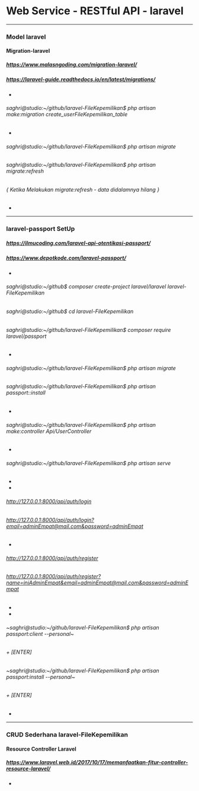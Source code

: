
# Web Service - RESTful API - laravel

-----------------------------------------------------------------------
### Model laravel
#### Migration-laravel

##### https://www.malasngoding.com/migration-laravel/
##### https://laravel-guide.readthedocs.io/en/latest/migrations/
+
###### saghri@studio:~/github/laravel-FileKepemilikan$ php artisan make:migration create_userFileKepemilikan_table
+
###### saghri@studio:~/github/laravel-FileKepemilikan$ php artisan migrate
###### saghri@studio:~/github/laravel-FileKepemilikan$ php artisan migrate:refresh
###### { Ketika Melakukan migrate:refresh - data didalamnya hilang }
+


-----------------------------------------------------------------------
### laravel-passport SetUp

##### https://ilmucoding.com/laravel-api-otentikasi-passport/ 
##### https://www.depotkode.com/laravel-passport/ 
+
###### saghri@studio:~/github$ composer create-project laravel/laravel laravel-FileKepemilikan
###### saghri@studio:~/github$ cd laravel-FileKepemilikan
###### saghri@studio:~/github/laravel-FileKepemilikan$ composer require laravel/passport
+
###### saghri@studio:~/github/laravel-FileKepemilikan$ php artisan migrate
###### saghri@studio:~/github/laravel-FileKepemilikan$ php artisan passport::install
+
###### saghri@studio:~/github/laravel-FileKepemilikan$ php artisan make:controller Api/UserController
+
###### saghri@studio:~/github/laravel-FileKepemilikan$ php artisan serve
+
+
###### http://127.0.0.1:8000/api/auth/login
###### http://127.0.0.1:8000/api/auth/login?email=adminEmpat@mail.com&password=adminEmpat
+
###### http://127.0.0.1:8000/api/auth/register
###### http://127.0.0.1:8000/api/auth/register?name=iniAdminEmpat&email=adminEmpat@mail.com&password=adminEmpat
+
+
###### ~saghri@studio:~/github/laravel-FileKepemilikan$ php artisan passport:client --personal~
###### + [ENTER]
###### ~saghri@studio:~/github/laravel-FileKepemilikan$ php artisan passport:install --personal~
###### + [ENTER]
+

-----------------------------------------------------------------------

### CRUD Sederhana laravel-FileKepemilikan
#### Resource Controller Laravel 

##### https://www.laravel.web.id/2017/10/17/memanfaatkan-fitur-controller-resource-laravel/
##### 
+



<!--
<p align="center"><a href="https://laravel.com" target="_blank"><img src="https://raw.githubusercontent.com/laravel/art/master/logo-lockup/5%20SVG/2%20CMYK/1%20Full%20Color/laravel-logolockup-cmyk-red.svg" width="400"></a></p>

<p align="center">
<a href="https://travis-ci.org/laravel/framework"><img src="https://travis-ci.org/laravel/framework.svg" alt="Build Status"></a>
<a href="https://packagist.org/packages/laravel/framework"><img src="https://img.shields.io/packagist/dt/laravel/framework" alt="Total Downloads"></a>
<a href="https://packagist.org/packages/laravel/framework"><img src="https://img.shields.io/packagist/v/laravel/framework" alt="Latest Stable Version"></a>
<a href="https://packagist.org/packages/laravel/framework"><img src="https://img.shields.io/packagist/l/laravel/framework" alt="License"></a>
</p>


## Web Service - RESTful API - laravel


## About Laravel

Laravel is a web application framework with expressive, elegant syntax. We believe development must be an enjoyable and creative experience to be truly fulfilling. Laravel takes the pain out of development by easing common tasks used in many web projects, such as:

- [Simple, fast routing engine](https://laravel.com/docs/routing).
- [Powerful dependency injection container](https://laravel.com/docs/container).
- Multiple back-ends for [session](https://laravel.com/docs/session) and [cache](https://laravel.com/docs/cache) storage.
- Expressive, intuitive [database ORM](https://laravel.com/docs/eloquent).
- Database agnostic [schema migrations](https://laravel.com/docs/migrations).
- [Robust background job processing](https://laravel.com/docs/queues).
- [Real-time event broadcasting](https://laravel.com/docs/broadcasting).

Laravel is accessible, powerful, and provides tools required for large, robust applications.

## Learning Laravel

Laravel has the most extensive and thorough [documentation](https://laravel.com/docs) and video tutorial library of all modern web application frameworks, making it a breeze to get started with the framework.

If you don't feel like reading, [Laracasts](https://laracasts.com) can help. Laracasts contains over 1500 video tutorials on a range of topics including Laravel, modern PHP, unit testing, and JavaScript. Boost your skills by digging into our comprehensive video library.

## Laravel Sponsors

We would like to extend our thanks to the following sponsors for funding Laravel development. If you are interested in becoming a sponsor, please visit the Laravel [Patreon page](https://patreon.com/taylorotwell).

### Premium Partners

- **[Vehikl](https://vehikl.com/)**
- **[Tighten Co.](https://tighten.co)**
- **[Kirschbaum Development Group](https://kirschbaumdevelopment.com)**
- **[64 Robots](https://64robots.com)**
- **[Cubet Techno Labs](https://cubettech.com)**
- **[Cyber-Duck](https://cyber-duck.co.uk)**
- **[Many](https://www.many.co.uk)**
- **[Webdock, Fast VPS Hosting](https://www.webdock.io/en)**
- **[DevSquad](https://devsquad.com)**
- **[Curotec](https://www.curotec.com/)**
- **[OP.GG](https://op.gg)**

## Contributing

Thank you for considering contributing to the Laravel framework! The contribution guide can be found in the [Laravel documentation](https://laravel.com/docs/contributions).

## Code of Conduct

In order to ensure that the Laravel community is welcoming to all, please review and abide by the [Code of Conduct](https://laravel.com/docs/contributions#code-of-conduct).

## Security Vulnerabilities

If you discover a security vulnerability within Laravel, please send an e-mail to Taylor Otwell via [taylor@laravel.com](mailto:taylor@laravel.com). All security vulnerabilities will be promptly addressed.

## License

The Laravel framework is open-sourced software licensed under the [MIT license](https://opensource.org/licenses/MIT).

-->

